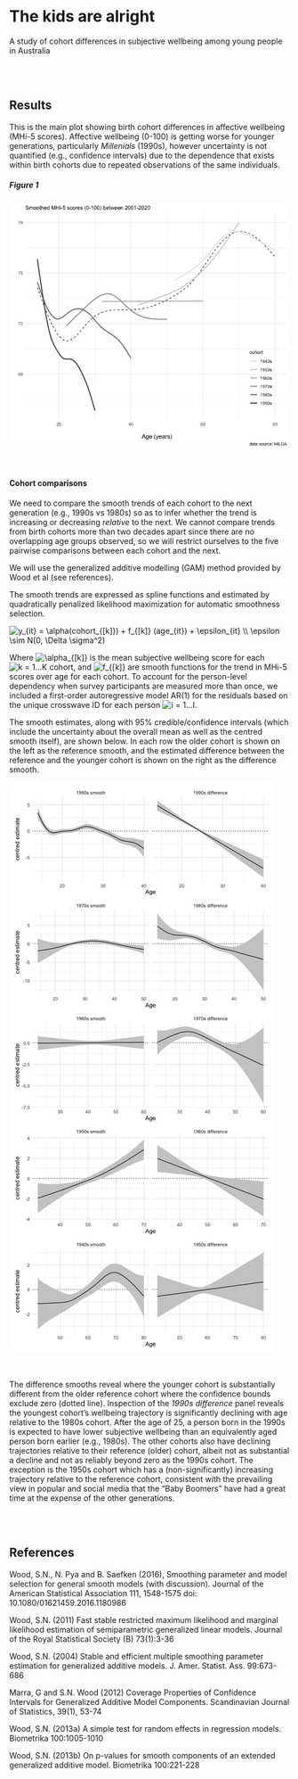 The kids are alright
================

A study of cohort differences in subjective wellbeing among young people
in Australia

<br><br>

## Results

This is the main plot showing birth cohort differences in affective
wellbeing (MHi-5 scores). Affective wellbeing (0-100) is getting worse
for younger generations, particularly *Millenials* (1990s), however
uncertainty is not quantified (e.g., confidence intervals) due to the
dependence that exists within birth cohorts due to repeated observations
of the same individuals.

##### Figure 1

![](figures/figure_1-1.png)<!-- -->

<br>

#### Cohort comparisons

We need to compare the smooth trends of each cohort to the next
generation (e.g., 1990s vs 1980s) so as to infer whether the trend is
increasing or decreasing *relative* to the next. We cannot compare
trends from birth cohorts more than two decades apart since there are no
overlapping age groups observed, so we will restrict ourselves to the
five pairwise comparisons between each cohort and the next.

We will use the generalized additive modelling (GAM) method provided by
Wood et al (see references).

The smooth trends are expressed as spline functions and estimated by
quadratically penalized likelihood maximization for automatic smoothness
selection.

![
y\_{it} = \\alpha(cohort\_{\[k\]}) + f\_{\[k\]} (age\_{it}) + \\epsilon\_{it} \\\\
\\epsilon \\sim N(0, \\Delta \\sigma^2)
](https://latex.codecogs.com/png.image?%5Cdpi%7B110%7D&space;%5Cbg_white&space;%0Ay_%7Bit%7D%20%3D%20%5Calpha%28cohort_%7B%5Bk%5D%7D%29%20%2B%20f_%7B%5Bk%5D%7D%20%28age_%7Bit%7D%29%20%2B%20%5Cepsilon_%7Bit%7D%20%5C%5C%0A%5Cepsilon%20%5Csim%20N%280%2C%20%5CDelta%20%5Csigma%5E2%29%0A "
y_{it} = \alpha(cohort_{[k]}) + f_{[k]} (age_{it}) + \epsilon_{it} \\
\epsilon \sim N(0, \Delta \sigma^2)
")

Where
![\\alpha\_{\[k\]}](https://latex.codecogs.com/png.image?%5Cdpi%7B110%7D&space;%5Cbg_white&space;%5Calpha_%7B%5Bk%5D%7D "\alpha_{[k]}")
is the mean subjective wellbeing score for each
![k = 1...K](https://latex.codecogs.com/png.image?%5Cdpi%7B110%7D&space;%5Cbg_white&space;k%20%3D%201...K "k = 1...K")
cohort, and
![f\_{\[k\]}](https://latex.codecogs.com/png.image?%5Cdpi%7B110%7D&space;%5Cbg_white&space;f_%7B%5Bk%5D%7D "f_{[k]}")
are smooth functions for the trend in MHi-5 scores over age for each
cohort. To account for the person-level dependency when survey
participants are measured more than once, we included a first-order
autoregressive model AR(1) for the residuals based on the unique
crosswave ID for each person
![i = 1...I](https://latex.codecogs.com/png.image?%5Cdpi%7B110%7D&space;%5Cbg_white&space;i%20%3D%201...I "i = 1...I").

The smooth estimates, along with 95% credible/confidence intervals
(which include the uncertainty about the overall mean as well as the
centred smooth itself), are shown below. In each row the older cohort is
shown on the left as the reference smooth, and the estimated difference
between the reference and the younger cohort is shown on the right as
the difference smooth.

![](figures/figure_2-1.png)<!-- -->

<br>

The difference smooths reveal where the younger cohort is substantially
different from the older reference cohort where the confidence bounds
exclude zero (dotted line). Inspection of the *1990s difference* panel
reveals the youngest cohort’s wellbeing trajectory is significantly
declining with age relative to the 1980s cohort. After the age of 25, a
person born in the 1990s is expected to have lower subjective wellbeing
than an equivalently aged person born earlier (e.g., 1980s). The other
cohorts also have declining trajectories relative to their reference
(older) cohort, albeit not as substantial a decline and not as reliably
beyond zero as the 1990s cohort. The exception is the 1950s cohort which
has a (non-significantly) increasing trajectory relative to the
reference cohort, consistent with the prevailing view in popular and
social media that the “Baby Boomers” have had a great time at the
expense of the other generations.

<br><br>

## References

Wood, S.N., N. Pya and B. Saefken (2016), Smoothing parameter and model
selection for general smooth models (with discussion). Journal of the
American Statistical Association 111, 1548-1575 doi:
10.1080/01621459.2016.1180986

Wood, S.N. (2011) Fast stable restricted maximum likelihood and marginal
likelihood estimation of semiparametric generalized linear models.
Journal of the Royal Statistical Society (B) 73(1):3-36

Wood, S.N. (2004) Stable and efficient multiple smoothing parameter
estimation for generalized additive models. J. Amer. Statist. Ass.
99:673-686

Marra, G and S.N. Wood (2012) Coverage Properties of Confidence
Intervals for Generalized Additive Model Components. Scandinavian
Journal of Statistics, 39(1), 53-74

Wood, S.N. (2013a) A simple test for random effects in regression
models. Biometrika 100:1005-1010

Wood, S.N. (2013b) On p-values for smooth components of an extended
generalized additive model. Biometrika 100:221-228
